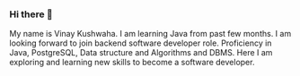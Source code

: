 ### Hi there 👋
My name is Vinay Kushwaha. I am learning Java from past few months. I am looking forward to join backend software developer role. Proficiency in Java, PostgreSQL, Data structure and Algorithms and DBMS. Here I am exploring and learning new skills to become a software developer.

<!--
**Vinay-Kushwaha/Vinay-Kushwaha** is a ✨ _special_ ✨ repository because its `README.md` (this file) appears on your GitHub profile.

Here are some ideas to get you started:

- 🔭 I’m currently working on ...
- 🌱 I’m currently learning ...
- 👯 I’m looking to collaborate on ...
- 🤔 I’m looking for help with ...
- 💬 Ask me about ...
- 📫 How to reach me: ...
- 😄 Pronouns: ...
- ⚡ Fun fact: ...
-->
